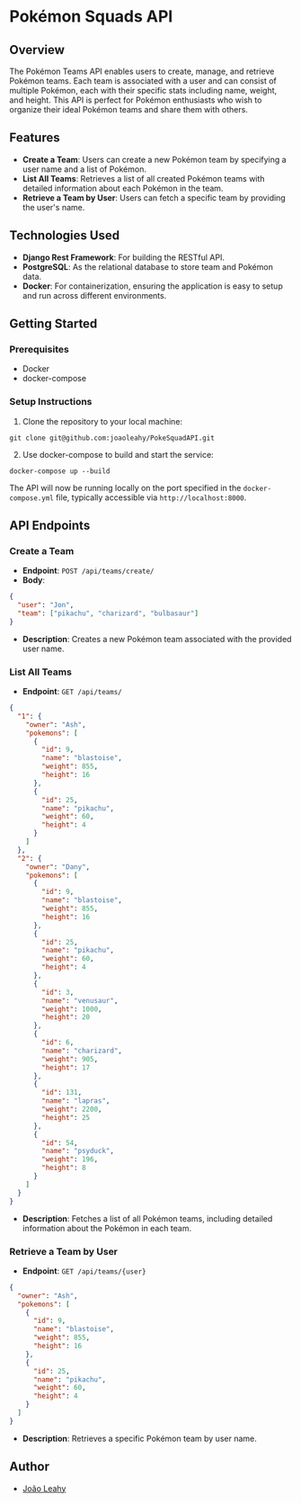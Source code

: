 # Pokémon Squads API

## Overview
The Pokémon Teams API enables users to create, manage, and retrieve Pokémon teams. Each team is associated with a user and can consist of multiple Pokémon, each with their specific stats including name, weight, and height. This API is perfect for Pokémon enthusiasts who wish to organize their ideal Pokémon teams and share them with others.

## Features
- **Create a Team**: Users can create a new Pokémon team by specifying a user name and a list of Pokémon.
- **List All Teams**: Retrieves a list of all created Pokémon teams with detailed information about each Pokémon in the team.
- **Retrieve a Team by User**: Users can fetch a specific team by providing the user's name.

## Technologies Used
- **Django Rest Framework**: For building the RESTful API.
- **PostgreSQL**: As the relational database to store team and Pokémon data.
- **Docker**: For containerization, ensuring the application is easy to setup and run across different environments.

## Getting Started

### Prerequisites
- Docker
- docker-compose

### Setup Instructions
1. Clone the repository to your local machine:
```
git clone git@github.com:joaoleahy/PokeSquadAPI.git
```

2. Use docker-compose to build and start the service:
```
docker-compose up --build
```
The API will now be running locally on the port specified in the `docker-compose.yml` file, typically accessible via `http://localhost:8000`.

## API Endpoints

### Create a Team
- **Endpoint**: `POST /api/teams/create/`
- **Body**:
```json
{
  "user": "Jon",
  "team": ["pikachu", "charizard", "bulbasaur"]
}
```
- **Description**: Creates a new Pokémon team associated with the provided user name.

### List All Teams
- **Endpoint**: `GET /api/teams/`
```json
{
  "1": {
    "owner": "Ash",
    "pokemons": [
      {
        "id": 9,
        "name": "blastoise",
        "weight": 855,
        "height": 16
      },
      {
        "id": 25,
        "name": "pikachu",
        "weight": 60,
        "height": 4
      }
    ]
  },
  "2": {
    "owner": "Dany",
    "pokemons": [
      {
        "id": 9,
        "name": "blastoise",
        "weight": 855,
        "height": 16
      },
      {
        "id": 25,
        "name": "pikachu",
        "weight": 60,
        "height": 4
      },
      {
        "id": 3,
        "name": "venusaur",
        "weight": 1000,
        "height": 20
      },
      {
        "id": 6,
        "name": "charizard",
        "weight": 905,
        "height": 17
      },
      {
        "id": 131,
        "name": "lapras",
        "weight": 2200,
        "height": 25
      },
      {
        "id": 54,
        "name": "psyduck",
        "weight": 196,
        "height": 8
      }
    ]
  }
}
```
- **Description**: Fetches a list of all Pokémon teams, including detailed information about the Pokémon in each team.

### Retrieve a Team by User
- **Endpoint**: `GET /api/teams/{user}`
```json
{
  "owner": "Ash",
  "pokemons": [
    {
      "id": 9,
      "name": "blastoise",
      "weight": 855,
      "height": 16
    },
    {
      "id": 25,
      "name": "pikachu",
      "weight": 60,
      "height": 4
    }
  ]
}
```
- **Description**: Retrieves a specific Pokémon team by user name.


## Author
- [João Leahy](https://github.com/joaoleahy)
